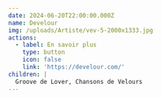 ```yaml
---
date: 2024-06-20T22:00:00.000Z
name: Develour
img: /uploads/Artiste/vev-5-2000x1333.jpg
actions:
  - label: En savoir plus
    type: button
    icon: false
    link: 'https://develour.com/'
children: |
  Groove de Lover, Chansons de Velours
---
```


